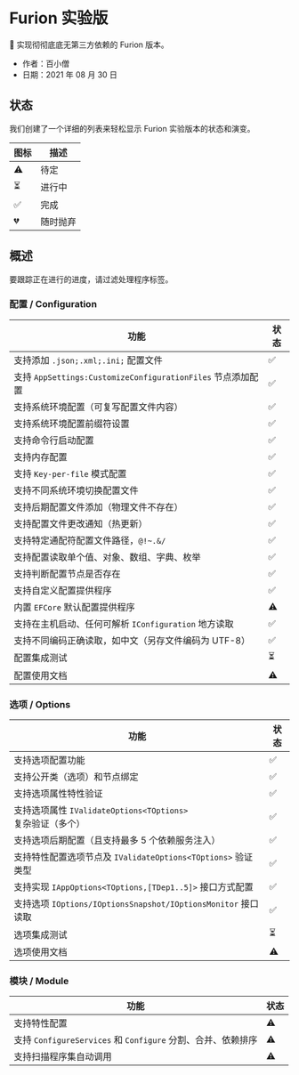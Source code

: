 # Furion 实验版

🎉 实现彻彻底底无第三方依赖的 Furion 版本。

- 作者：百小僧
- 日期：2021 年 08 月 30 日

## 状态

我们创建了一个详细的列表来轻松显示 Furion 实验版本的状态和演变。

| 图标 | 描述     |
| ---- | -------- |
| ⚠️   | 待定     |
| ⏳   | 进行中   |
| ✅   | 完成     |
| 💔   | 随时抛弃 |

## 概述

要跟踪正在进行的进度，请过滤处理程序标签。

### 配置 / Configuration

| 功能                                                        | 状态 |
| ----------------------------------------------------------- | ---- |
| 支持添加 `.json;.xml;.ini;` 配置文件                        | ✅   |
| 支持 `AppSettings:CustomizeConfigurationFiles` 节点添加配置 | ✅   |
| 支持系统环境配置（可复写配置文件内容）                      | ✅   |
| 支持系统环境配置前缀符设置                                  | ✅   |
| 支持命令行启动配置                                          | ✅   |
| 支持内存配置                                                | ✅   |
| 支持 `Key-per-file` 模式配置                                | ✅   |
| 支持不同系统环境切换配置文件                                | ✅   |
| 支持后期配置文件添加（物理文件不存在）                      | ✅   |
| 支持配置文件更改通知（热更新）                              | ✅   |
| 支持特定通配符配置文件路径，`@!~.&/`                        | ✅   |
| 支持配置读取单个值、对象、数组、字典、枚举                  | ✅   |
| 支持判断配置节点是否存在                                    | ✅   |
| 支持自定义配置提供程序                                      | ✅   |
| 内置 `EFCore` 默认配置提供程序                              | ⚠️   |
| 支持在主机启动、任何可解析 `IConfiguration` 地方读取        | ✅   |
| 支持不同编码正确读取，如中文（另存文件编码为 UTF-8）        | ✅   |
| 配置集成测试                                                | ⏳   |
| 配置使用文档                                                | ⚠️   |

### 选项 / Options

| 功能                                                          | 状态 |
| ------------------------------------------------------------- | ---- |
| 支持选项配置功能                                              | ✅   |
| 支持公开类（选项）和节点绑定                                  | ✅   |
| 支持选项属性特性验证                                          | ✅   |
| 支持选项属性 `IValidateOptions<TOptions>` 复杂验证（多个）    | ✅   |
| 支持选项后期配置（且支持最多 5 个依赖服务注入）               | ✅   |
| 支持特性配置选项节点及 `IValidateOptions<TOptions>` 验证类型  | ✅   |
| 支持实现 `IAppOptions<TOptions,[TDep1..5]>` 接口方式配置      | ✅   |
| 支持选项 `IOptions/IOptionsSnapshot/IOptionsMonitor` 接口读取 | ✅   |
| 选项集成测试                                                  | ⏳   |
| 选项使用文档                                                  | ⚠️   |

### 模块 / Module

| 功能                                                         | 状态 |
| ------------------------------------------------------------ | ---- |
| 支持特性配置                                                 | ⚠️   |
| 支持 `ConfigureServices` 和 `Configure` 分割、合并、依赖排序 | ⚠️   |
| 支持扫描程序集自动调用                                       | ⚠️   |
